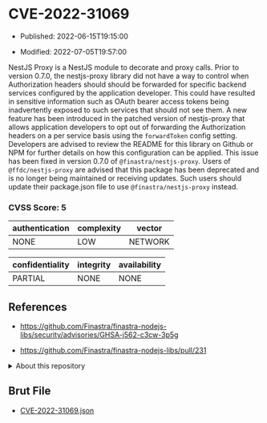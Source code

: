 # CVE-2022-31069

- Published: 2022-06-15T19:15:00

- Modified: 2022-07-05T19:57:00

NestJS Proxy is a NestJS module to decorate and proxy calls. Prior to version 0.7.0, the nestjs-proxy library did not have a way to control when Authorization headers should should be forwarded for specific backend services configured by the application developer. This could have resulted in sensitive information such as OAuth bearer access tokens being inadvertently exposed to such services that should not see them. A new feature has been introduced in the patched version of nestjs-proxy that allows application developers to opt out of forwarding the Authorization headers on a per service basis using the `forwardToken` config setting. Developers are advised to review the README for this library on Github or NPM for further details on how this configuration can be applied. This issue has been fixed in version 0.7.0 of `@finastra/nestjs-proxy`. Users of `@ffdc/nestjs-proxy` are advised that this package has been deprecated and is no longer being maintained or receiving updates. Such users should update their package.json file to use `@finastra/nestjs-proxy` instead.

### CVSS Score: **5**

| authentication | complexity | vector |
| --- | --- | --- |
| NONE | LOW | NETWORK |

| confidentiality | integrity | availability |
| --- | --- | --- |
| PARTIAL | NONE | NONE |

## References

* https://github.com/Finastra/finastra-nodejs-libs/security/advisories/GHSA-j562-c3cw-3p5g

* https://github.com/Finastra/finastra-nodejs-libs/pull/231

<details>
<summary>About this repository</summary> 

  This repository is part of the project [Live Hack CVE](https://github.com/Live-Hack-CVE). Main website can be found [www.live-hack.org](https://www.live-hack.org) 
  
  Made by [Sn0wAlice](https://github.com/Sn0wAlice) for the people that care about security and need to have a feed of the latest CVEs. Hope you enjoy it, don't forget to star the repo and follow me on [Twitter](https://twitter.com/Sn0wAlice) and [Github](https://github.com/Sn0wAlice). And that is my [personnal website](https://www.alice-snow.me/)

  - [Home Page](https://github.com/Live-Hack-CVE)
  - [Framework](https://github.com/Live-Hack-CVE/cve-framework)
  - [CVE database](https://github.com/Live-Hack-CVE/full_database)
  - [Changelog](https://github.com/Live-Hack-CVE/Changelog)
</details>

## Brut File

* [CVE-2022-31069.json](https://raw.githubusercontent.com/Live-Hack-CVE/full_database/main/cves/2022/CVE-2022-31069.json)

